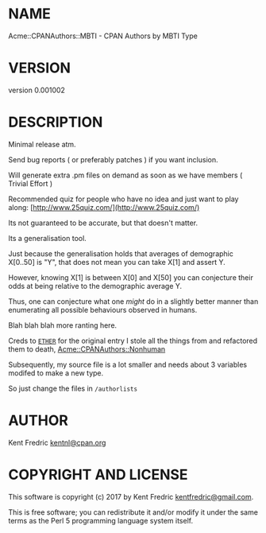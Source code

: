# NAME

Acme::CPANAuthors::MBTI - CPAN Authors by MBTI Type

# VERSION

version 0.001002

# DESCRIPTION

Minimal release atm.

Send bug reports ( or preferably patches ) if you want inclusion.

Will generate extra .pm files on demand as soon as we have members ( Trivial Effort )

Recommended quiz for people who have no idea and just want to play along: [http://www.25quiz.com/](http://www.25quiz.com/)

Its not guaranteed to be accurate, but that doesn't matter.

Its a generalisation tool.

Just because the generalisation holds that averages of demographic X\[0..50\] is "Y",
that does not mean you can take X\[1\] and assert Y.

However, knowing X\[1\] is between X\[0\] and X\[50\] you can conjecture their odds
at being relative to the demographic average Y.

Thus, one can conjecture what one _might_ do in a slightly better manner than enumerating
all possible behaviours observed in humans.

Blah blah blah more ranting here.

Creds to [`ETHER`](https://metacpan.org/author/ETHER) for the original entry I stole
all the things from and refactored them to death, [Acme::CPANAuthors::Nonhuman](https://metacpan.org/pod/Acme::CPANAuthors::Nonhuman)

Subsequently, my source file is a lot smaller and needs about 3 variables modifed to make a new type.

So just change the files in `/authorlists`

# AUTHOR

Kent Fredric <kentnl@cpan.org>

# COPYRIGHT AND LICENSE

This software is copyright (c) 2017 by Kent Fredric <kentfredric@gmail.com>.

This is free software; you can redistribute it and/or modify it under
the same terms as the Perl 5 programming language system itself.
